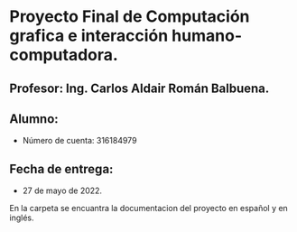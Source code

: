 
 
# Proyecto Final de Computación grafica e interacción humano-computadora.

## Profesor: Ing. Carlos Aldair Román Balbuena.

## Alumno:
 - Número de cuenta: 316184979
## Fecha de entrega: 
 - 27 de mayo de 2022.

 En la carpeta se encuantra la documentacion del proyecto en español y en inglés.

 
  
